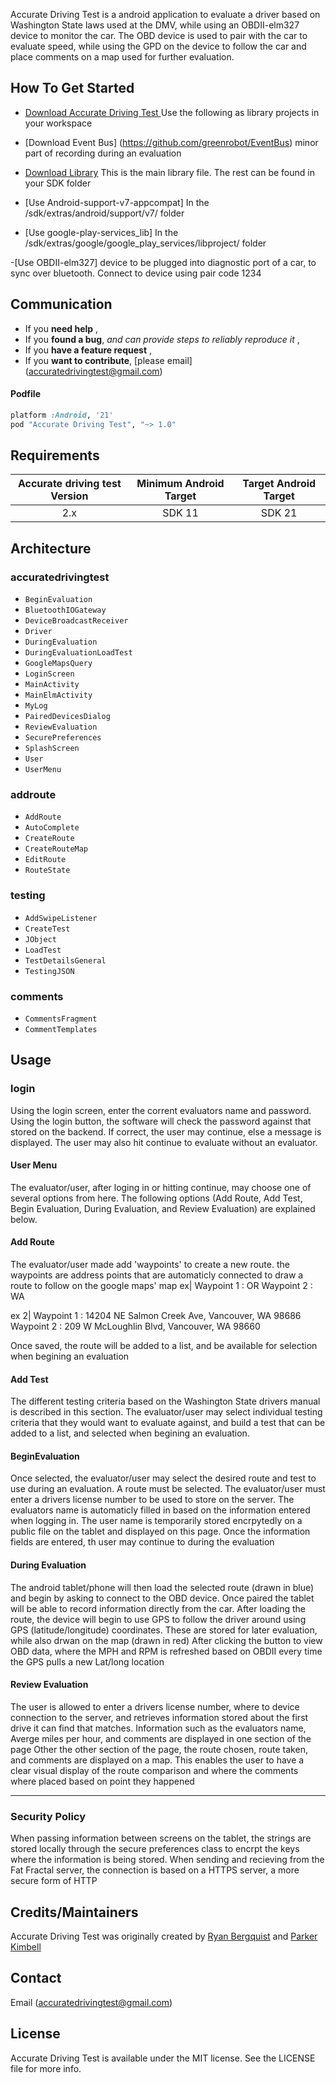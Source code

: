 <p align="center" >

Accurate Driving Test is a android application to evaluate a driver based on Washington State laws used at the DMV, while using an OBDII-elm327 device to monitor the car. The OBD device is used to pair with the car to evaluate speed, while using the GPD on the device to follow the car and place comments on a map used for further evaluation.

## How To Get Started

- [Download Accurate Driving Test ](https://github.com/rbergquist7/AccurateDrivingTest) Use the following as library projects in your workspace 

- [Download Event Bus] (https://github.com/greenrobot/EventBus) minor part of recording during an evaluation

- [Download Library](https://github.com/rbergquist7/Library) This is the main library file. The rest can be found in your SDK folder

- [Use Android-support-v7-appcompat] In the /sdk/extras/android/support/v7/ folder

- [Use google-play-services_lib] In the /sdk/extras/google/google_play_services/libproject/ folder

-[Use OBDII-elm327] device to be plugged into diagnostic port of a car, to sync over bluetooth. Connect to device using pair code 1234

## Communication

- If you **need help** , 
- If you **found a bug**, _and can provide steps to reliably reproduce it_ ,
- If you **have a feature request** ,
- If you **want to contribute**, [please email] (accuratedrivingtest@gmail.com) 

#### Podfile

```ruby
platform :Android, '21'
pod "Accurate Driving Test", "~> 1.0"
```

## Requirements

| Accurate driving test Version | Minimum Android Target  | Target Android Target| 
|:--------------------:|:---------------------------:|:---------------------------:|
|          2.x         |            SDK 11           |            SDK 21           |


## Architecture

### accuratedrivingtest

- `BeginEvaluation`
- `BluetoothIOGateway`
- `DeviceBroadcastReceiver`
- `Driver`
- `DuringEvaluation`
- `DuringEvaluationLoadTest`
- `GoogleMapsQuery`
- `LoginScreen`
- `MainActivity`
- `MainElmActivity`
- `MyLog`
- `PairedDevicesDialog`
- `ReviewEvaluation`
- `SecurePreferences`
- `SplashScreen`
- `User`
- `UserMenu`



### addroute

- `AddRoute`
- `AutoComplete`
- `CreateRoute`
- `CreateRouteMap`
- `EditRoute`
- `RouteState`

### testing

- `AddSwipeListener`
- `CreateTest`
- `JObject`
- `LoadTest`
- `TestDetailsGeneral`
- `TestingJSON`


### comments

- `CommentsFragment`
- `CommentTemplates`

## Usage

### login

Using the login screen, enter the corrent evaluators name and password. Using the login button, the software will check the password against that stored on the backend. If correct, the user may continue, else a message is displayed. The user may also hit continue to evaluate without an evaluator.

#### User Menu

The evaluator/user, after loging in or hitting continue, may choose one of several options from here. The following options (Add Route, Add Test, Begin Evaluation, During Evaluation, and Review Evaluation) are explained below.

#### Add Route

The evaluator/user made add 'waypoints' to create a new route. the waypoints are address points that are automaticly connected to draw a route to follow on the google maps' map
ex| Waypoint 1 : OR
        Waypoint 2 : WA

ex 2| Waypoint 1 : 14204 NE Salmon Creek Ave, Vancouver, WA 98686
      Waypoint 2 : 209 W McLoughlin Blvd, Vancouver, WA 98660

Once saved, the route will be added to a list, and be available for selection when begining an evaluation

#### Add Test

The different testing criteria based on the Washington State drivers manual is described in this section. The evaluator/user may select individual testing criteria that they would want to evaluate against, and build a test that can be added to a list, and selected when begining an evaluation.

#### BeginEvaluation

Once selected, the evaluator/user may select the desired route and test to use during an evaluation. A route must be selected. The evaluator/user must enter a drivers license number to be used to store on the server. The evaluators name is automaticly filled in based on the information entered when logging in. The user name is temporarily stored encrpytedly on a public file on the tablet and displayed on this page. 
Once the information fields are entered, th user may continue to during the evaluation

#### During Evaluation

The android tablet/phone will then load the selected route (drawn in blue) and begin by asking to connect to the OBD device. Once paired the tablet will be able to record information directly from the car.
After loading the route, the device will begin to use GPS to follow the driver around using GPS (latitude/longitude) coordinates. These are stored for later evaluation, while also drwan on the map (drawn in red)
After clicking the button to view OBD data, where the MPH and RPM is refreshed based on OBDII every time the GPS pulls a new Lat/long location

#### Review Evaluation

The user is allowed to enter a drivers license number, where to device connection to the server, and retrieves information stored about the first drive it can find that matches.
Information such as the evaluators name, Averge miles per hour, and comments are displayed in one section of the page
Other the other section of the page, the route chosen, route taken, and comments are displayed on a map. This enables the user to have a clear visual display of the route comparison and where the comments where placed based on point they happened

---

### Security Policy

When passing information between screens on the tablet, the strings are stored locally through the secure preferences class to encrpt the keys where the information is being stored.
When sending and recieving from the Fat Fractal server, the connection is based on a HTTPS server, a more secure form of HTTP

## Credits/Maintainers

Accurate Driving Test was originally created by [Ryan Bergquist](https://www.linkedin.com/in/ryanbergquist) and [Parker Kimbell](https://www.linkedin.com/in/parkerkimbell) 

## Contact

Email (accuratedrivingtest@gmail.com)

## License

Accurate Driving Test is available under the MIT license. See the LICENSE file for more info.
